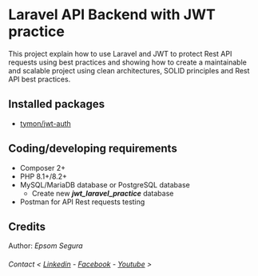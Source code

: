 # Laravel API Backend with JWT practice

This project explain how to use Laravel and JWT to protect Rest API requests using best practices and showing how to create a maintainable and scalable project using clean architectures, SOLID principles and Rest API best practices.

## Installed packages
- [tymon/jwt-auth](https://github.com/tymondesigns/jwt-auth)

## Coding/developing requirements
- Composer 2+
- PHP 8.1+/8.2+
- MySQL/MariaDB database or PostgreSQL database
    - Create new ***jwt_laravel_practice*** database
- Postman for API Rest requests testing 

## Credits

Author: *Epsom Segura*

######  Contact < [Linkedin](https://www.linkedin.com/in/epsomsegura) - [Facebook](https://www.facebook.com/EpsomSegura/) - [Youtube](https://www.youtube.com/@epsomsegura) >
